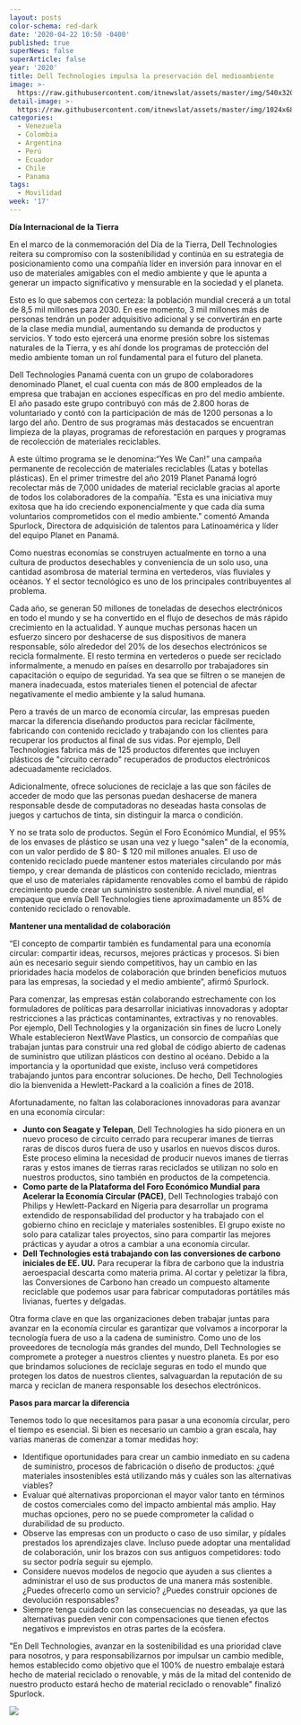 ```yaml
---
layout: posts
color-schema: red-dark
date: '2020-04-22 10:50 -0400'
published: true
superNews: false
superArticle: false
year: '2020'
title: Dell Technologies impulsa la preservación del medioambiente
image: >-
  https://raw.githubusercontent.com/itnewslat/assets/master/img/540x320/Trabajo-Medio-Ambiente-p.jpg
detail-image: >-
  https://raw.githubusercontent.com/itnewslat/assets/master/img/1024x680/Trabajo-Medio-Ambiente-g.jpg
categories:
  - Venezuela
  - Colombia
  - Argentina
  - Perú
  - Ecuador
  - Chile
  - Panama
tags:
  - Movilidad
week: '17'
---
```

**Día Internacional de la Tierra**

En el marco de la conmemoración del Día de la Tierra, Dell Technologies reitera su compromiso con la sostenibilidad y continúa en su estrategia de posicionamiento como una compañía líder en inversión para innovar en el uso de materiales amigables con el medio ambiente y que le apunta a generar un impacto significativo y mensurable en la sociedad y el planeta.

Esto es lo que sabemos con certeza: la población mundial crecerá a un total de 8,5 mil millones para 2030. En ese momento, 3 mil millones más de personas tendrán un poder adquisitivo adicional y se convertirán en parte de la clase media mundial, aumentando su demanda de productos y servicios. Y todo esto ejercerá una enorme presión sobre los sistemas naturales de la Tierra, y es ahí donde los programas de protección del medio ambiente toman un rol fundamental para el futuro del planeta.

Dell Technologies Panamá cuenta con un grupo de colaboradores denominado Planet, el cual cuenta con más de 800 empleados de la empresa que trabajan en acciones específicas en pro del medio ambiente. El año pasado este grupo contribuyó con más de 2.800 horas de voluntariado y contó con la participación de más de 1200 personas a lo largo del año. Dentro de sus programas más destacados se encuentran limpieza de la playas, programas de reforestación en parques y programas de recolección de materiales reciclables. 

A este último programa se le denomina:“Yes We Can!” una campaña permanente de recolección de materiales reciclables (Latas y botellas plásticas). En el primer trimestre del año 2019 Planet Panamá logró recolectar más de 7,000 unidades de material reciclable gracias al aporte de todos los colaboradores de la compañía. "Esta es una iniciativa muy exitosa que ha ido creciendo exponencialmente y que cada día suma voluntarios comprometidos con el medio ambiente." comentó Amanda Spurlock, Directora de adquisición de talentos para Latinoamérica y líder del equipo Planet en Panamá.

Como nuestras economías se construyen actualmente en torno a una cultura de productos desechables y conveniencia de un solo uso, una cantidad asombrosa de material termina en vertederos, vías fluviales y océanos. Y el sector tecnológico es uno de los principales contribuyentes al problema.

Cada año, se generan 50 millones de toneladas de desechos electrónicos en todo el mundo y se ha convertido en el flujo de desechos de más rápido crecimiento en la actualidad. Y aunque muchas personas hacen un esfuerzo sincero por deshacerse de sus dispositivos de manera responsable, sólo alrededor del 20% de los desechos electrónicos se recicla formalmente. El resto termina en vertederos o puede ser reciclado informalmente, a menudo en países en desarrollo por trabajadores sin capacitación o equipo de seguridad. Ya sea que se filtren o se manejen de manera inadecuada, estos materiales tienen el potencial de afectar negativamente el medio ambiente y la salud humana.

Pero a través de un marco de economía circular, las empresas pueden marcar la diferencia diseñando productos para reciclar fácilmente, fabricando con contenido reciclado y trabajando con los clientes para recuperar los productos al final de sus vidas. Por ejemplo, Dell Technologies fabrica más de 125 productos diferentes que incluyen plásticos de "circuito cerrado" recuperados de productos electrónicos adecuadamente reciclados. 

Adicionalmente, ofrece soluciones de reciclaje a las que son fáciles de acceder de modo que las personas puedan deshacerse de manera responsable desde de computadoras no deseadas hasta consolas de juegos y cartuchos de tinta, sin distinguir la marca o condición.

Y no se trata solo de productos. Según el Foro Económico Mundial, el 95% de los envases de plástico se usan una vez y luego "salen" de la economía, con un valor perdido de $ 80- $ 120 mil millones anuales. El uso de contenido reciclado puede mantener estos materiales circulando por más tiempo, y crear demanda de plásticos con contenido reciclado, mientras que el uso de materiales rápidamente renovables como el bambú de rápido crecimiento puede crear un suministro sostenible. A nivel mundial, el empaque que envía Dell Technologies tiene aproximadamente un 85% de contenido reciclado o renovable.

**Mantener una mentalidad de colaboración**

“El concepto de compartir también es fundamental para una economía circular: compartir ideas, recursos, mejores prácticas y procesos. Si bien aún es necesario seguir siendo competitivos, hay un cambio en las prioridades hacia modelos de colaboración que brinden beneficios mutuos para las empresas, la sociedad y el medio ambiente”, afirmó Spurlock. 

Para comenzar, las empresas están colaborando estrechamente con los formuladores de políticas para desarrollar iniciativas innovadoras y adoptar restricciones a las prácticas contaminantes, extractivas y no renovables. Por ejemplo, Dell Technologies y la organización sin fines de lucro Lonely Whale establecieron NextWave Plastics, un consorcio de compañías que trabajan juntas para construir una red global de código abierto de cadenas de suministro que utilizan plásticos con destino al océano. Debido a la importancia y la oportunidad que existe, incluso verá competidores trabajando juntos para encontrar soluciones. De hecho, Dell Technologies dio la bienvenida a Hewlett-Packard a la coalición a fines de 2018.

Afortunadamente, no faltan las colaboraciones innovadoras para avanzar en una economía circular:

- **Junto con Seagate y Telepan**, Dell Technologies ha sido pionera en un nuevo proceso de circuito cerrado para recuperar imanes de tierras raras de discos duros fuera de uso y usarlos en nuevos discos duros. Este proceso elimina la necesidad de producir nuevos imanes de tierras raras y estos imanes de tierras raras reciclados se utilizan no solo en nuestros productos, sino también en productos de la competencia.
- **Como parte de la Plataforma del Foro Económico Mundial para Acelerar la Economía Circular (PACE)**, Dell Technologies trabajó con Philips y Hewlett-Packard en Nigeria para desarrollar un programa extendido de responsabilidad del productor y ha trabajado con el gobierno chino en reciclaje y materiales sostenibles. El grupo existe no solo para catalizar tales proyectos, sino para compartir las mejores prácticas y ayudar a otros a cambiar a una economía circular.
- **Dell Technologies está trabajando con las conversiones de carbono iniciales de EE. UU.** Para recuperar la fibra de carbono que la industria aeroespacial descarta como materia prima. Al cortar y peletizar la fibra, las Conversiones de Carbono han creado un compuesto altamente reciclable que podemos usar para fabricar computadoras portátiles más livianas, fuertes y delgadas.

Otra forma clave en que las organizaciones deben trabajar juntas para avanzar en la economía circular es garantizar que volvamos a incorporar la tecnología fuera de uso a la cadena de suministro. 
Como uno de los proveedores de tecnología más grandes del mundo, Dell Technologies se compromete a proteger a nuestros clientes y nuestro planeta. Es por eso que brindamos soluciones de reciclaje seguras en todo el mundo que protegen los datos de nuestros clientes, salvaguardan la reputación de su marca y reciclan de manera responsable los desechos electrónicos.

**Pasos para marcar la diferencia**

Tenemos todo lo que necesitamos para pasar a una economía circular, pero el tiempo es esencial. Si bien es necesario un cambio a gran escala, hay varias maneras de comenzar a tomar medidas hoy:

- Identifique oportunidades para crear un cambio inmediato en su cadena de suministro, procesos de fabricación o diseño de productos: ¿qué materiales insostenibles está utilizando más y cuáles son las alternativas viables?
- Evaluar qué alternativas proporcionan el mayor valor tanto en términos de costos comerciales como del impacto ambiental más amplio. Hay muchas opciones, pero no se puede comprometer la calidad o durabilidad de su producto.
- Observe las empresas con un producto o caso de uso similar, y pídales prestados los aprendizajes clave. Incluso puede adoptar una mentalidad de colaboración, unir los brazos con sus antiguos competidores: todo su sector podría seguir su ejemplo.
- Considere nuevos modelos de negocio que ayuden a sus clientes a administrar el uso de sus productos de una manera más sostenible. ¿Puedes ofrecerlo como un servicio? ¿Puedes construir opciones de devolución responsables?
- Siempre tenga cuidado con las consecuencias no deseadas, ya que las alternativas pueden venir con compensaciones que tienen efectos negativos e imprevistos en otras partes de la ecósfera.

"En Dell Technologies, avanzar en la sostenibilidad es una prioridad clave para nosotros, y para responsabilizarnos por impulsar un cambio medible, hemos establecido como objetivo que el 100% de nuestro embalaje estará hecho de material reciclado o renovable, y más de la mitad del contenido de nuestro producto estará hecho de material reciclado o renovable" finalizó Spurlock.

<img src="https://tracker.metricool.com/c3po.jpg?hash=56f88a41e39ab42c063cc51676587a04"/>